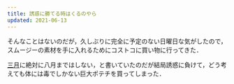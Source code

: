 ```yaml
---
title: 誘惑に勝てる時はくるのやら
updated: 2021-06-13
---
```


そんなことはないのだが，久しぶりに完全に予定のない日曜日な気がしたので，スムージーの素材を手に入れるためにコストコに買い物に行ってきた．

[三月](https://sotaro.io/daily/2021-03-26)に絶対に八月まではしない，と書いていたのだが結局誘惑に負けて，どう考えても体には毒でしかない巨大ポテチを買ってしまった．
